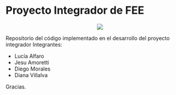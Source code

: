 # Proyecto Integrador de FEE
<p align="center">
  <img src="https://media.discordapp.net/attachments/1042936737447546920/1114409035194712074/edabanner.png"/>
</p>
Repositorio del código implementado en el desarrollo del proyecto integrador
Integrantes:

- Lucía Alfaro
- Jesu Amoretti
- Diego Morales
- Diana Villalva

Gracias.
